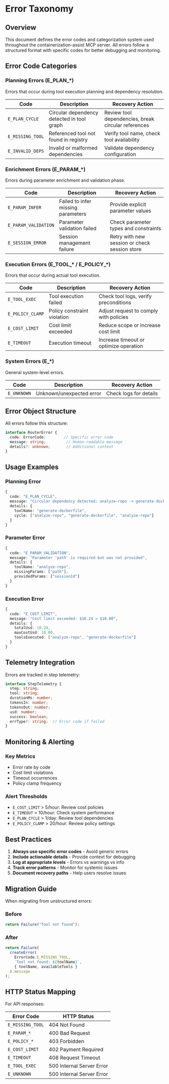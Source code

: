 # Error Taxonomy

## Overview
This document defines the error codes and categorization system used throughout the containerization-assist MCP server. All errors follow a structured format with specific codes for better debugging and monitoring.

## Error Code Categories

### Planning Errors (E_PLAN_*)
Errors that occur during tool execution planning and dependency resolution.

| Code | Description | Recovery Action |
|------|-------------|----------------|
| `E_PLAN_CYCLE` | Circular dependency detected in tool graph | Review tool dependencies, break circular references |
| `E_MISSING_TOOL` | Referenced tool not found in registry | Verify tool name, check tool availability |
| `E_INVALID_DEPS` | Invalid or malformed dependencies | Validate dependency configuration |

### Enrichment Errors (E_PARAM_*)
Errors during parameter enrichment and validation phase.

| Code | Description | Recovery Action |
|------|-------------|----------------|
| `E_PARAM_INFER` | Failed to infer missing parameters | Provide explicit parameter values |
| `E_PARAM_VALIDATION` | Parameter validation failed | Check parameter types and constraints |
| `E_SESSION_ERROR` | Session management failure | Retry with new session or check session store |

### Execution Errors (E_TOOL_* / E_POLICY_*)
Errors that occur during actual tool execution.

| Code | Description | Recovery Action |
|------|-------------|----------------|
| `E_TOOL_EXEC` | Tool execution failed | Check tool logs, verify preconditions |
| `E_POLICY_CLAMP` | Policy constraint violation | Adjust request to comply with policies |
| `E_COST_LIMIT` | Cost limit exceeded | Reduce scope or increase cost limit |
| `E_TIMEOUT` | Execution timeout | Increase timeout or optimize operation |

### System Errors (E_*)
General system-level errors.

| Code | Description | Recovery Action |
|------|-------------|----------------|
| `E_UNKNOWN` | Unknown/unexpected error | Check logs for details |

## Error Object Structure

All errors follow this structure:

```typescript
interface RouterError {
  code: ErrorCode;        // Specific error code
  message: string;         // Human-readable message
  details?: unknown;       // Additional context
}
```

## Usage Examples

### Planning Error
```typescript
{
  code: "E_PLAN_CYCLE",
  message: "Circular dependency detected: analyze-repo -> generate-dockerfile -> analyze-repo",
  details: {
    toolName: "generate-dockerfile",
    cycle: ["analyze-repo", "generate-dockerfile", "analyze-repo"]
  }
}
```

### Parameter Error
```typescript
{
  code: "E_PARAM_VALIDATION",
  message: "Parameter 'path' is required but was not provided",
  details: {
    toolName: "analyze-repo",
    missingParams: ["path"],
    providedParams: ["sessionId"]
  }
}
```

### Execution Error
```typescript
{
  code: "E_COST_LIMIT",
  message: "Cost limit exceeded: $10.24 > $10.00",
  details: {
    totalUsd: 10.24,
    maxCostUsd: 10.00,
    toolsExecuted: ["analyze-repo", "generate-dockerfile"]
  }
}
```

## Telemetry Integration

Errors are tracked in step telemetry:

```typescript
interface StepTelemetry {
  step: string;
  tool: string;
  durationMs: number;
  tokensIn: number;
  tokensOut: number;
  usd: number;
  success: boolean;
  errType?: string;  // Error code if failed
}
```

## Monitoring & Alerting

### Key Metrics
- Error rate by code
- Cost limit violations
- Timeout occurrences
- Policy clamp frequency

### Alert Thresholds
- `E_COST_LIMIT` > 5/hour: Review cost policies
- `E_TIMEOUT` > 10/hour: Check system performance
- `E_PLAN_CYCLE` > 1/day: Review tool dependencies
- `E_POLICY_CLAMP` > 20/hour: Review policy settings

## Best Practices

1. **Always use specific error codes** - Avoid generic errors
2. **Include actionable details** - Provide context for debugging
3. **Log at appropriate levels** - Errors vs warnings vs info
4. **Track error patterns** - Monitor for systemic issues
5. **Document recovery paths** - Help users resolve issues

## Migration Guide

When migrating from unstructured errors:

### Before
```typescript
return Failure("Tool not found");
```

### After
```typescript
return Failure(
  createError(
    ErrorCode.E_MISSING_TOOL,
    `Tool not found: ${toolName}`,
    { toolName, availableTools }
  ).message
);
```

## HTTP Status Mapping

For API responses:

| Error Code | HTTP Status |
|------------|-------------|
| `E_MISSING_TOOL` | 404 Not Found |
| `E_PARAM_*` | 400 Bad Request |
| `E_POLICY_*` | 403 Forbidden |
| `E_COST_LIMIT` | 402 Payment Required |
| `E_TIMEOUT` | 408 Request Timeout |
| `E_TOOL_EXEC` | 500 Internal Server Error |
| `E_UNKNOWN` | 500 Internal Server Error |